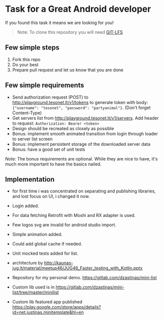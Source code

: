 # Task for a Great Android developer

If you found this task it means we are looking for you!

> Note: To clone this repository you will need [GIT-LFS](https://git-lfs.github.com/)

## Few simple steps

1. Fork this repo
2. Do your best
3. Prepare pull request and let us know that you are done

## Few simple requirements

- Send authorization request (POST) to http://playground.tesonet.lt/v1/tokens to generate token with body: `{"username": "tesonet", "password": "partyanimal"}`. (Don't forget Content-Type)
- Get servers list from http://playground.tesonet.lt/v1/servers. Add header to request: `Authorization: Bearer <token>`
- Design should be recreated as closely as possible
- Bonus: implement smooth animated transition from login through loader to server list screen
- Bonus: implement persistent storage of the downloaded server data
- Bonus: have a good set of unit tests

*Note:* The bonus requirements are optional. While they are nice to have, it's much more important to have the basics nailed.

## Implementation

- for first time i was concentrated on separating and publishing libraries, and lost focus on UI, i changed it now.

- Login added.
- For data fetching Retrofit with Moshi and RX adapter is used.
- Few logos svg are invalid for android studio import.
- Simple animation added.
- Could add global cache if needed.
- Unit mocked tests added for list.
- architecture by http://kaunas-jug.lt/material/meetup46/JUG46_Faster_testing_with_Kotlin.pptx
- Repository for my personal demo. https://gitlab.com/dzastinas/mini-list
- Custom lib used is in https://gitlab.com/dzastinas/mini-list/tree/master/minilist
- Custom lib featured app published https://play.google.com/store/apps/details?id=net.justinas.minitemplate&hl=en
